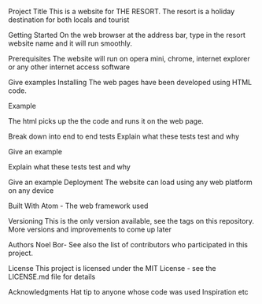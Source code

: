 Project Title
This is a website for THE RESORT. The resort is a holiday destination for both locals and tourist

Getting Started
On the web browser at the address bar, type in the resort website name and it will run smoothly.

Prerequisites
The website will run on opera mini, chrome, internet explorer or any other internet access software

Give examples
Installing
The web pages have been developed using HTML code.

Example
<!DOCTYPE html>
<html>
<head>
<title></title>
</head>
<body>
</body>
</html>

The html picks up the the code and runs it on the web page.

Break down into end to end tests
Explain what these tests test and why

Give an example


Explain what these tests test and why

Give an example
Deployment
The website can load using any web platform on any device

Built With
Atom - The web framework used


Versioning
This is the only version available, see the tags on this repository. More versions and improvements to come up later

Authors
Noel Bor-
See also the list of contributors who participated in this project.

License
This project is licensed under the MIT License - see the LICENSE.md file for details

Acknowledgments
Hat tip to anyone whose code was used
Inspiration
etc
